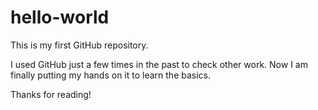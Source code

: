 # hello-world
This is my first GitHub repository.

I used GitHub just a few times in the past to check other work.
Now I am finally putting my hands on it to learn the basics.

Thanks for reading!
